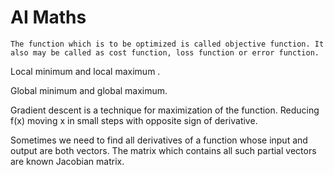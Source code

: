 # AI Maths
	
    The function which is to be optimized is called objective function. It also may be called as cost function, loss function or error function. 

Local minimum and local maximum .

Global minimum and global maximum. 

Gradient descent is a technique for maximization of the function. Reducing f(x) moving x in small 
steps with opposite sign of derivative. 

Sometimes we need to find all derivatives of a function whose input and output are both vectors. 
The matrix which contains all such partial vectors are known Jacobian matrix.